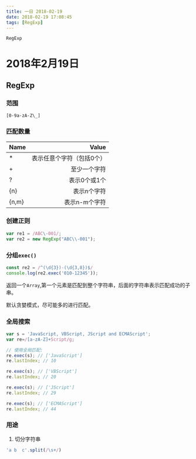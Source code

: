 ```yaml
---
title: 一日 2018-02-19
date: 2018-02-19 17:08:45
tags: [RegExp]
---
```

`RegExp`
<!--more-->
# 2018年2月19日
## RegExp
### 范围
`[0-9a-zA-Z\_]`
### 匹配数量
Name  | Value
----  | ---:
*     | 表示任意个字符（包括0个）
+     | 至少一个字符
?     | 表示0个或1个
{n}   | 表示n个字符
{n,m} | 表示n-m个字符
### 创建正则
```js
var re1 = /ABC\-001/;
var re2 = new RegExp("ABC\\-001");
```
### 分组`exec()`
```js
const re2 = /^(\d{3})-(\d{3,8})$/
console.log(re2.exec('010-12345'));
```
返回一个`Array`,第一个元素是匹配到整个字符串，后面的字符串表示匹配成功的子串。

默认贪婪模式，尽可能多的进行匹配。
### 全局搜索
```js
var s = 'JavaScript, VBScript, JScript and ECMAScript';
var re=/[a-zA-Z]+Script/g;

// 使用全局匹配:
re.exec(s); // ['JavaScript']
re.lastIndex; // 10

re.exec(s); // ['VBScript']
re.lastIndex; // 20

re.exec(s); // ['JScript']
re.lastIndex; // 29

re.exec(s); // ['ECMAScript']
re.lastIndex; // 44
```
### 用途
1. 切分字符串
```js
'a b  c'.split(/\s+/)
```

